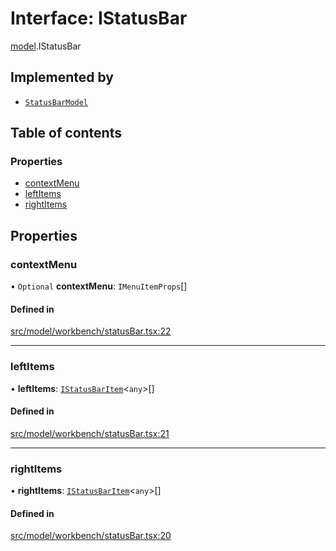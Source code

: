 # Interface: IStatusBar

[model](../modules/model.md).IStatusBar

## Implemented by

- [`StatusBarModel`](../classes/model.StatusBarModel.md)

## Table of contents

### Properties

- [contextMenu](model.IStatusBar.md#contextmenu)
- [leftItems](model.IStatusBar.md#leftitems)
- [rightItems](model.IStatusBar.md#rightitems)

## Properties

### contextMenu

• `Optional` **contextMenu**: `IMenuItemProps`[]

#### Defined in

[src/model/workbench/statusBar.tsx:22](https://github.com/mtsdnz/allai-core/blob/5932278/src/model/workbench/statusBar.tsx#L22)

___

### leftItems

• **leftItems**: [`IStatusBarItem`](model.IStatusBarItem.md)\<`any`\>[]

#### Defined in

[src/model/workbench/statusBar.tsx:21](https://github.com/mtsdnz/allai-core/blob/5932278/src/model/workbench/statusBar.tsx#L21)

___

### rightItems

• **rightItems**: [`IStatusBarItem`](model.IStatusBarItem.md)\<`any`\>[]

#### Defined in

[src/model/workbench/statusBar.tsx:20](https://github.com/mtsdnz/allai-core/blob/5932278/src/model/workbench/statusBar.tsx#L20)
